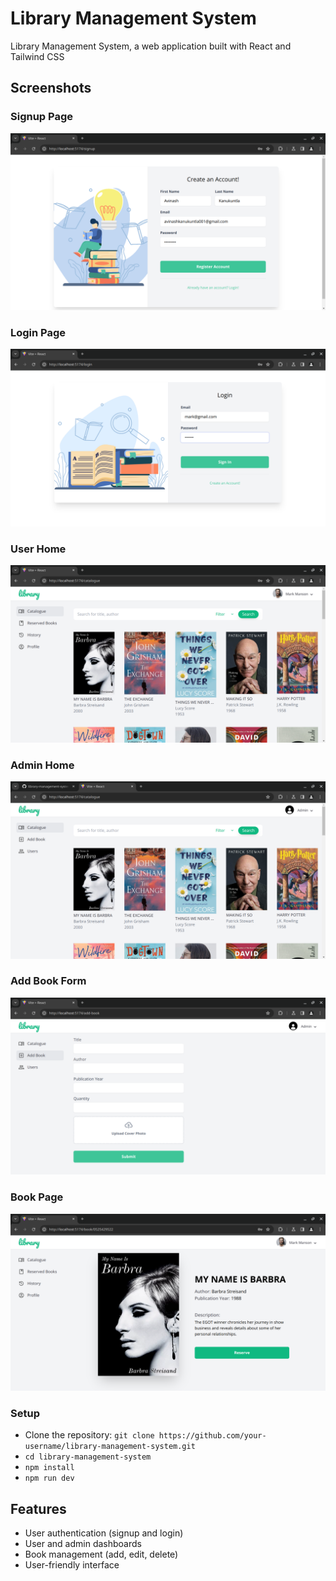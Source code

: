 # Library Management System
Library Management System, a web application built with React and Tailwind CSS

## Screenshots

### Signup Page
![Signup Page](/screenshots/signup_page.png)

### Login Page
![Login Page](/screenshots/login_page.png)

### User Home
![User Home](/screenshots/user_home.png)

### Admin Home
![Admin Home](/screenshots/admin_home.png)

### Add Book Form
![Add Book Form](/screenshots/add_book_form.png)

### Book Page
![Book Page](/screenshots/book_page.png)

### Setup
- Clone the repository: `git clone https://github.com/your-username/library-management-system.git`
- `cd library-management-system`
- `npm install`
- `npm run dev`


## Features

- User authentication (signup and login)
- User and admin dashboards
- Book management (add, edit, delete)
- User-friendly interface


